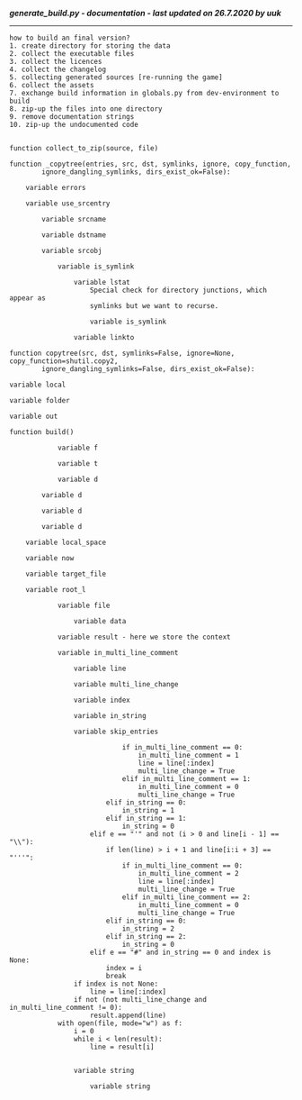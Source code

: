 ***generate_build.py - documentation - last updated on 26.7.2020 by uuk***
___

    how to build an final version?
    1. create directory for storing the data
    2. collect the executable files
    3. collect the licences
    4. collect the changelog
    5. collecting generated sources [re-running the game]
    6. collect the assets
    7. exchange build information in globals.py from dev-environment to build
    8. zip-up the files into one directory
    9. remove documentation strings
    10. zip-up the undocumented code


    function collect_to_zip(source, file)

    function _copytree(entries, src, dst, symlinks, ignore, copy_function,
            ignore_dangling_symlinks, dirs_exist_ok=False):

        variable errors

        variable use_srcentry

            variable srcname

            variable dstname

            variable srcobj

                variable is_symlink

                    variable lstat
                        Special check for directory junctions, which appear as
                        symlinks but we want to recurse.

                        variable is_symlink

                    variable linkto

    function copytree(src, dst, symlinks=False, ignore=None, copy_function=shutil.copy2,
            ignore_dangling_symlinks=False, dirs_exist_ok=False):

    variable local

    variable folder

    variable out

    function build()

                variable f

                variable t

                variable d

            variable d

            variable d

            variable d

        variable local_space

        variable now

        variable target_file

        variable root_l

                variable file

                    variable data

                variable result - here we store the context

                variable in_multi_line_comment

                    variable line

                    variable multi_line_change

                    variable index

                    variable in_string

                    variable skip_entries
                        
                                if in_multi_line_comment == 0:
                                    in_multi_line_comment = 1
                                    line = line[:index]
                                    multi_line_change = True
                                elif in_multi_line_comment == 1:
                                    in_multi_line_comment = 0
                                    multi_line_change = True
                            elif in_string == 0:
                                in_string = 1
                            elif in_string == 1:
                                in_string = 0
                        elif e == "'" and not (i > 0 and line[i - 1] == "\\"):
                            if len(line) > i + 1 and line[i:i + 3] == "'''":
                                if in_multi_line_comment == 0:
                                    in_multi_line_comment = 2
                                    line = line[:index]
                                    multi_line_change = True
                                elif in_multi_line_comment == 2:
                                    in_multi_line_comment = 0
                                    multi_line_change = True
                            elif in_string == 0:
                                in_string = 2
                            elif in_string == 2:
                                in_string = 0
                        elif e == "#" and in_string == 0 and index is None:
                            index = i
                            break
                    if index is not None:
                        line = line[:index]
                    if not (not multi_line_change and in_multi_line_comment != 0):
                        result.append(line)
                with open(file, mode="w") as f:
                    i = 0
                    while i < len(result):
                        line = result[i]


                    variable string

                        variable string